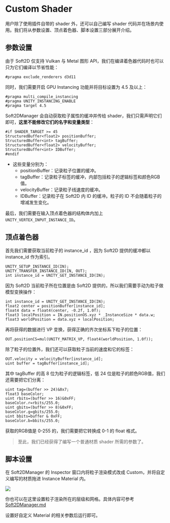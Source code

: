 # Custom Shader
用户除了使用插件自带的 shader 外，还可以自己编写 shader 代码并在场景内使用。我们将从参数设置、顶点着色器、脚本设置三部分展开介绍。

## 参数设置
由于 Soft2D 仅支持 Vulkan 与 Metal 图形 API，我们在编译着色器代码时也可以只为它们编译以节省性能：
``` shaderlab
#pragma exclude_renderers d3d11
```
同时，我们需要开启 GPU Instancing 功能并将目标设置为 4.5 及以上：
```shaderlab
#pragma multi_compile_instancing
#pragma UNITY_INSTANCING_ENABLE
#pragma target 4.5
```
Soft2DManager 会自动获取粒子属性的缓冲并传给 shader，我们只需声明它们即可，**这里不能修改它们的名字和变量类型**：
```shaderlab
#if SHADER_TARGET >= 45
StructuredBuffer<float2> positionBuffer;
StructuredBuffer<int> tagBuffer;
StructuredBuffer<float2> velocityBuffer;
StructuredBuffer<int> IDBuffer;
#endif
```

- 这些变量分别为：
  - positionBuffer：记录粒子位置的缓冲。
  - tagBuffer：记录粒子标签的缓冲，内部包括粒子的逻辑标签和颜色RGB值。
  - velocityBuffer：记录粒子线速度的缓冲。
  - IDBuffer：记录粒子在 Soft2D 内 ID 的缓冲。粒子的 ID 不会随着粒子的增减发生变化。

最后，我们需要在输入顶点着色器的结构体内加上`UNITY_VERTEX_INPUT_INSTANCE_ID`。

## 顶点着色器
首先我们需要获取当前粒子的 instance_id ，因为 Soft2D 提供的缓冲都以 instance_id 作为索引。
```shaderlab
UNITY_SETUP_INSTANCE_ID(IN);
UNITY_TRANSFER_INSTANCE_ID(IN, OUT);
int instance_id = UNITY_GET_INSTANCE_ID(IN);
```

因为 Soft2D 当前粒子所在位置是由 Soft2D 提供的，所以我们需要手动为粒子做模型变换操作：
```shaderlab
int instance_id = UNITY_GET_INSTANCE_ID(IN);
float2 center = positionBuffer[instance_id]; 
float4 data = float4(center, -0.2f, 1.0f);
float3 localPosition = IN.positionOS.xyz * _InstanceSize * data.w;
float3 worldPosition = data.xyz + localPosition;
```
再将获得的数据进行 VP 变换，获得正确的齐次坐标系下粒子的位置：
```shaderlab
OUT.positionCS=mul(UNITY_MATRIX_VP, float4(worldPosition, 1.0f));
```

除了粒子的位置外，我们还可以获取粒子当前的速度和它的标签：
```shaderlab
OUT.velocity = velocityBuffer[instance_id];
uint buffer = tagBuffer[instance_id];
```

其中 tagBuffer 的高 8 位为粒子的逻辑标签，低 24 位是粒子的颜色RGB值，我们还需要把它们分离：
```shaderlab
uint tag=(buffer >> 24)&0x7;
float3 baseColor;
uint rbits=(buffer >> 16)&0xFF;
baseColor.r=rbits/255.0;
uint gbits=(buffer >> 8)&0xFF;
baseColor.g=gbits/255.0;
uint bbits=buffer & 0xFF;
baseColor.b=bbits/255.0;
```
获取的RGB值是 0-255 的，我们需要把它转换成 0-1 的 float 格式。

> 至此，我们已经获得了编写一个普通材质 shader 所需的参数了。

## 脚本设置
在 Soft2DManager 的 Inspector 窗口内将粒子渲染模式改成 Custom，并将自定义编写的材质拖进 Instance Material 内。

![](../images/custom_rendering.png)

你也可以在这里设置粒子渲染所在的层级和网格。具体内容可参考 [Soft2DManager.md]()

设置好自定义 Material 的相关参数后运行即可。
